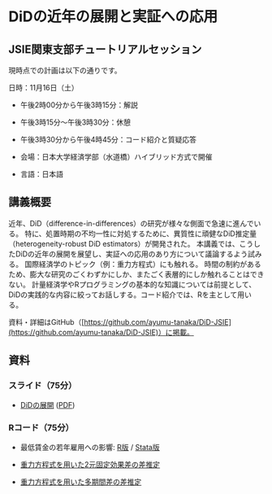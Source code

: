 # DiDの近年の展開と実証への応用

## JSIE関東支部チュートリアルセッション


現時点での計画は以下の通りです。

日時：11月16日（土）

- 午後2時00分から午後3時15分：解説
- 午後3時15分〜午後3時30分：休憩
- 午後3時30分から午後4時45分：コード紹介と質疑応答

- 会場：日本大学経済学部（水道橋）ハイブリッド方式で開催
- 言語：日本語

  
## 講義概要

<!--

応用の分野では、計量理論的な根拠なく、DiD（difference-in-differences）の様々な技法が用いられてきた。
近年、TWFEモデル（two-way fixed effects model）をはじめとするDiDの慣例的な使用に対する批判と新しい手法の開発が急速に進んでいる。
その際たるものが、TWFEモデル（two-way fixed effects model）である。
ここ5年ほどの間に、TWFEモデルをはじめとするDiDの慣例的な使用に対する批判と新しいDiD推定法の開発が急速に進んでいる。
現在では、処置時期に不均一性がある場合、TWFEモデルによる推定値が信頼できないことに幅広い合意が得られている。
処置時期の不均一性に対処するために、多くの新しい有望なDiD（difference-in-differences）推定量が開発されている。
-->


近年、DiD（difference-in-differences）の研究が様々な側面で急速に進んでいる。
特に、処置時期の不均一性に対処するために、異質性に頑健なDiD推定量（heterogeneity-robust DiD estimators）が開発された。
本講義では、こうしたDiDの近年の展開を展望し、実証への応用のあり方について議論するよう試みる。
国際経済学のトピック（例：重力方程式）にも触れる。
時間の制約があるため、膨大な研究のごくわずかにしか、またごく表層的にしか触れることはできない。
計量経済学やRプログラミングの基本的な知識については前提として、DiDの実践的な内容に絞ってお話しする。コード紹介では、Rを主として用いる。

資料・詳細はGitHub（[https://github.com/ayumu-tanaka/DiD-JSIE](https://github.com/ayumu-tanaka/DiD-JSIE)）に掲載。



## 資料

### スライド（75分）

- [DiDの展開](https://rpubs.com/ayumuR/Roth2023survey_short)  ([PDF](DiDの展開.pdf))

### Rコード（75分）

- 最低賃金の若年雇用への影響: [R版](https://rpubs.com/ayumuR/DiD-Wage) / [Stata版](https://rpubs.com/ayumuR/DiD-Stata-Wage)

- [重力方程式を用いた2元固定効果差の差推定](https://rpubs.com/ayumuR/gravity_fixest_twfe)

- [重力方程式を用いた多期間差の差推定](https://rpubs.com/ayumuR/gravity_fixest_es)

<!--  重力方程式を用いた時差あり差の差推定 -->



